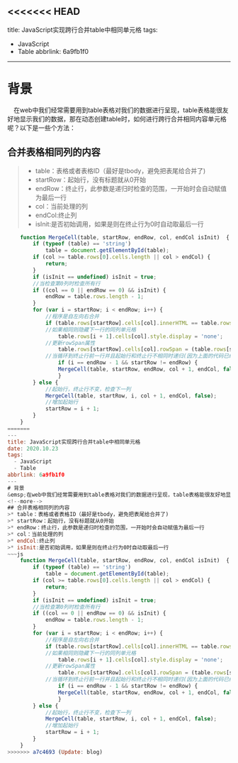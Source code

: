 <<<<<<< HEAD
---
title: JavaScript实现跨行合并table中相同单元格
tags:
  - JavaScript
  - Table
abbrlink: 6a9fb1f0
---
# 背景
&emsp;在web中我们经常需要用到table表格对我们的数据进行呈现，table表格能很友好地显示我们的数据，那在动态创建table时，如何进行跨行合并相同内容单元格呢？以下是一些个方法：
<!--more-->
## 合并表格相同列的内容
>* table：表格或者表格ID（最好是tbody，避免把表尾给合并了)
>* startRow：起始行，没有标题就从0开始
>* endRow：终止行，此参数是递归时检查的范围，一开始时会自动赋值为最后一行
>* col：当前处理的列
>* endCol:终止列
>* isInit:是否初始调用，如果是则在终止行为0时自动取最后一行
~~~js
    function MergeCell(table, startRow, endRow, col, endCol isInit)  {
        if (typeof (table) == 'string')
            table = document.getElementById(table);
        if (col >= table.rows[0].cells.length || col > endCol) {
            return;
        }
        if (isInit == undefined) isInit = true;
        //当检查第0列时检查所有行
        if ((col == 0 || endRow == 0) && isInit) {
            endRow = table.rows.length - 1;
        }
        for (var i = startRow; i < endRow; i++) {
            //程序是自左向右合并
            if (table.rows[startRow].cells[col].innerHTML == table.rows[i + 1].cells[col].innerHTML) {
            //如果相同则隐藏下一行的同列单元格
                table.rows[i + 1].cells[col].style.display = 'none';
            //更新rowSpan属性
                table.rows[startRow].cells[col].rowSpan = (table.rows[startRow].cells[col].rowSpan | 0) + 1;
            //当循环到终止行前一行并且起始行和终止行不相同时递归(因为上面的代码已经检查了i+1行，所以此处只到endRow-1)
                if (i == endRow - 1 && startRow != endRow) {
                MergeCell(table, startRow, endRow, col + 1, endCol, false);
                }
        } else {
            //起始行，终止行不变，检查下一列
            MergeCell(table, startRow, i, col + 1, endCol, false);
            //增加起始行
            startRow = i + 1;
        }
    }
=======
---
title: JavaScript实现跨行合并table中相同单元格
date: 2020.10.23
tags:
  - JavaScript
  - Table
abbrlink: 6a9fb1f0
---
# 背景
&emsp;在web中我们经常需要用到table表格对我们的数据进行呈现，table表格能很友好地显示我们的数据，那在动态创建table时，如何进行跨行合并相同内容单元格呢？以下是一些个方法：
<!--more-->
## 合并表格相同列的内容
>* table：表格或者表格ID（最好是tbody，避免把表尾给合并了)
>* startRow：起始行，没有标题就从0开始
>* endRow：终止行，此参数是递归时检查的范围，一开始时会自动赋值为最后一行
>* col：当前处理的列
>* endCol:终止列
>* isInit:是否初始调用，如果是则在终止行为0时自动取最后一行
~~~js
    function MergeCell(table, startRow, endRow, col, endCol isInit)  {
        if (typeof (table) == 'string')
            table = document.getElementById(table);
        if (col >= table.rows[0].cells.length || col > endCol) {
            return;
        }
        if (isInit == undefined) isInit = true;
        //当检查第0列时检查所有行
        if ((col == 0 || endRow == 0) && isInit) {
            endRow = table.rows.length - 1;
        }
        for (var i = startRow; i < endRow; i++) {
            //程序是自左向右合并
            if (table.rows[startRow].cells[col].innerHTML == table.rows[i + 1].cells[col].innerHTML) {
            //如果相同则隐藏下一行的同列单元格
                table.rows[i + 1].cells[col].style.display = 'none';
            //更新rowSpan属性
                table.rows[startRow].cells[col].rowSpan = (table.rows[startRow].cells[col].rowSpan | 0) + 1;
            //当循环到终止行前一行并且起始行和终止行不相同时递归(因为上面的代码已经检查了i+1行，所以此处只到endRow-1)
                if (i == endRow - 1 && startRow != endRow) {
                MergeCell(table, startRow, endRow, col + 1, endCol, false);
                }
        } else {
            //起始行，终止行不变，检查下一列
            MergeCell(table, startRow, i, col + 1, endCol, false);
            //增加起始行
            startRow = i + 1;
        }
    }
>>>>>>> a7c4693 (Update: blog)
~~~